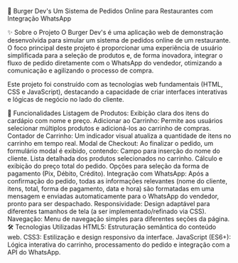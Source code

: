 🍔 Burger Dev's
Um Sistema de Pedidos Online para Restaurantes com Integração WhatsApp

✨ Sobre o Projeto
O Burger Dev's é uma aplicação web de demonstração desenvolvida para simular um sistema de pedidos online de um restaurante. O foco principal deste projeto é proporcionar uma experiência de usuário simplificada para a seleção de produtos e, de forma inovadora, integrar o fluxo de pedido diretamente com o WhatsApp do vendedor, otimizando a comunicação e agilizando o processo de compra.

Este projeto foi construído com as tecnologias web fundamentais (HTML, CSS e JavaScript), destacando a capacidade de criar interfaces interativas e lógicas de negócio no lado do cliente.

🚀 Funcionalidades
Listagem de Produtos: Exibição clara dos itens do cardápio com nome e preço.
Adicionar ao Carrinho: Permite aos usuários selecionar múltiplos produtos e adicioná-los ao carrinho de compras.
Contador de Carrinho: Um indicador visual atualiza a quantidade de itens no carrinho em tempo real.
Modal de Checkout: Ao finalizar o pedido, um formulário modal é exibido, contendo:
Campo para inserção do nome do cliente.
Lista detalhada dos produtos selecionados no carrinho.
Cálculo e exibição do preço total do pedido.
Opções para seleção da forma de pagamento (Pix, Débito, Crédito).
Integração com WhatsApp: Após a confirmação do pedido, todas as informações relevantes (nome do cliente, itens, total, forma de pagamento, data e hora) são formatadas em uma mensagem e enviadas automaticamente para o WhatsApp do vendedor, pronto para ser despachado.
Responsividade: Design adaptável para diferentes tamanhos de tela (a ser implementado/refinado via CSS).
Navegação: Menu de navegação simples para diferentes seções da página.
🛠️ Tecnologias Utilizadas
HTML5: Estruturação semântica do conteúdo web.
CSS3: Estilização e design responsivo da interface.
JavaScript (ES6+): Lógica interativa do carrinho, processamento do pedido e integração com a API do WhatsApp.